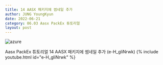 ```yaml
---
title: 14 AASX 패키지에 썸네일 추가
author: JUNG YoungKyun
date: 2022-06-21
category: 06.03 Aasx PackEx 튜토리얼
layout: post
---
```


![azure](https://img.shields.io/badge/Aasx_PackEx_튜토리얼-2022.06.17-red.svg)

Aasx PackEx 튜토리얼 14 AASX 패키지에 썸네일 추가 (e-H_gliNrwk)
{% include youtube.html id="e-H_gliNrwk" %}

